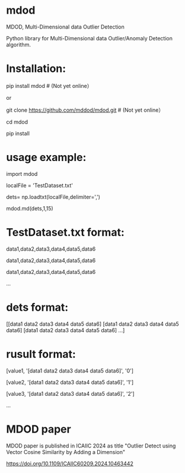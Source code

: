 # mdod
MDOD, Multi-Dimensional data Outlier Detection

Python library for Multi-Dimensional data Outlier/Anomaly Detection algorithm.

# Installation:

pip install mdod # (Not yet online）

or

git clone https://github.com/mddod/mdod.git  # (Not yet online）

cd mdod

pip install

# usage example:

import mdod

localFile = 'TestDataset.txt'

dets= np.loadtxt(localFile,delimiter=',')

mdod.md(dets,1,15)


# TestDataset.txt format:
data1,data2,data3,data4,data5,data6

data1,data2,data3,data4,data5,data6

data1,data2,data3,data4,data5,data6

...

# dets format:
[[data1 data2 data3 data4 data5 data6] [data1 data2 data3 data4 data5 data6] [data1 data2 data3 data4 data5 data6] ...]

# rusult format:
[value1, '[data1 data2 data3 data4 data5 data6]', '0']

[value2, '[data1 data2 data3 data4 data5 data6]', '1']

[value3, '[data1 data2 data3 data4 data5 data6]', '2']

...

# MDOD paper 
MDOD paper is published in ICAIIC 2024 as title "Outlier Detect using Vector Cosine Similarity by Adding a Dimension" 

https://doi.org/10.1109/ICAIIC60209.2024.10463442

 
 
